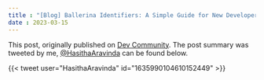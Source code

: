 ```yaml
---
title : "[Blog] Ballerina Identifiers: A Simple Guide for New Developers"
date : 2023-03-15
---
```


This post, originally published on [Dev Community](https://dev.to/hasitha/ballerina-identifiers-a-simple-guide-for-new-developers-43ia). The post summary was tweeted by me, [@HasithaAravinda](https://twitter.com/HasithaAravinda/status/1635990104610152449) can be found below.

{{< tweet user="HasithaAravinda" id="1635990104610152449" >}}
